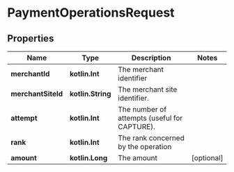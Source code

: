 
# PaymentOperationsRequest

## Properties
Name | Type | Description | Notes
------------ | ------------- | ------------- | -------------
**merchantId** | **kotlin.Int** | The merchant identifier | 
**merchantSiteId** | **kotlin.String** | The merchant site identifier. | 
**attempt** | **kotlin.Int** | The number of attempts (useful for CAPTURE). | 
**rank** | **kotlin.Int** | The rank concerned by the operation | 
**amount** | **kotlin.Long** | The amount |  [optional]



